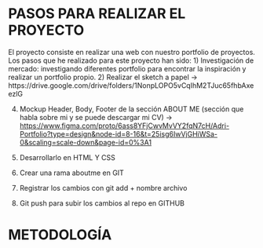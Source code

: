 <h1>PASOS PARA REALIZAR EL PROYECTO</h1>
El proyecto consiste en realizar una web con nuestro portfolio de proyectos.
Los pasos que he realizado para este proyecto han sido:
1) Investigación de mercado: investigando diferentes portfolio para encontrar la inspiración y realizar un portfolio propio.
2) Realizar el sketch a papel
-> https://drive.google.com/drive/folders/1NonpLOPO5vCqIhM2TJuc65fhbAxeezlG

4) Mockup Header, Body, Footer de la sección ABOUT ME (sección que habla sobre mi y se puede descargar mi CV)
-> https://www.figma.com/proto/6ass8YFjCwvMvVY2fqN7cH/Adri-Portfolio?type=design&node-id=8-16&t=25isg6IwVjGHiWSa-0&scaling=scale-down&page-id=0%3A1
   
5) Desarrollarlo en HTML Y CSS
6) Crear una rama aboutme en GIT
7) Registrar los cambios con git add + nombre archivo
8) Git push para subir los cambios al repo en GITHUB

<h1>METODOLOGÍA</h1>

